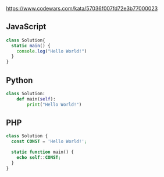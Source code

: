 https://www.codewars.com/kata/57036f007fd72e3b77000023

## JavaScript
```js
class Solution{
  static main() {
    console.log("Hello World!")
  }
}
```

## Python
```python
class Solution:
    def main(self):
        print("Hello World!")
```

## PHP
```php
class Solution {
  const CONST = 'Hello World!';

  static function main() {
    echo self::CONST;
  }
}
```